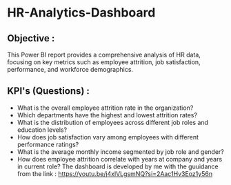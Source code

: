 # HR-Analytics-Dashboard
## Objective :
This Power BI report provides a comprehensive analysis of HR data, focusing on key metrics such as employee attrition, job satisfaction, performance, and workforce demographics.
## KPI's (Questions) :
- What is the overall employee attrition rate in the organization?
- Which departments have the highest and lowest attrition rates?
- What is the distribution of employees across different job roles and education levels?
- How does job satisfaction vary among employees with different performance ratings?
- What is the average monthly income segmented by job role and gender?
- How does employee attrition correlate with years at company and years in current role?
 The dashboard is developed by me with the guuidance from the link : https://youtu.be/j4xlVLgsmNQ?si=2Aac1Hv3Eoz1y56n
